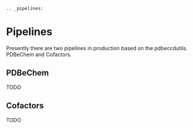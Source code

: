 ```eval_rst
.. _pipelines:
```

# Pipelines

Presently there are two pipelines in production based on the pdbeccdutils. PDBeChem and Cofactors.

## PDBeChem
TODO

## Cofactors
TODO
